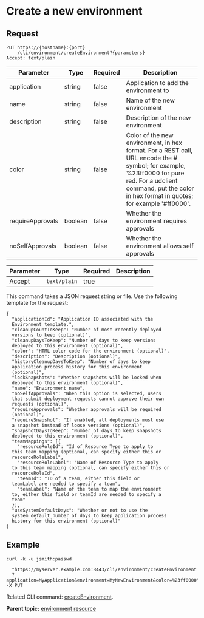 # Create a new environment

## Request

```
PUT https://{hostname}:{port}
    /cli/environment/createEnvironment?{parameters}
Accept: text/plain

```

|Parameter|Type|Required|Description|
|---------|----|--------|-----------|
|application|string|false|Application to add the environment to|
|name|string|false|Name of the new environment|
|description|string|false|Description of the new environment|
|color|string|false|Color of the new environment, in hex format. For a REST call, URL encode the \# symbol; for example, %23ff0000 for pure red. For a udclient command, put the color in hex format in quotes; for example '\#ff0000'.|
|requireApprovals|boolean|false|Whether the environment requires approvals|
|noSelfApprovals|boolean|false|Whether the environment allows self approvals|

|Parameter|Type|Required|Description|
|---------|----|--------|-----------|
|Accept|`text/plain`|true| |

This command takes a JSON request string or file. Use the following template for the request:

```
{
  "applicationId": "Application ID associated with the 
  Environment template.",
  "cleanupCountToKeep": "Number of most recently deployed 
  versions to keep (optional)",
  "cleanupDaysToKeep": "Number of days to keep versions 
  deployed to this environment (optional)",
  "color": "HTML color code for the environment (optional)",
  "description": "Description (optional)",
  "historyCleanupDaysToKeep": "Number of days to keep 
  application process history for this environment 
  (optional)",
  "lockSnapshots": "Whether snapshots will be locked when 
  deployed to this environment (optional)",
  "name": "Environment name",
  "noSelfApprovals": "When this option is selected, users 
  that submit deployment requests cannot approve their own 
  requests (optional)",
  "requireApprovals": "Whether approvals will be required 
  (optional)",
  "requireSnapshot": "If enabled, all deployments must use 
  a snapshot instead of loose versions (optional)",
  "snapshotDaysToKeep": "Number of days to keep snapshots 
  deployed to this environment (optional)",
  "teamMappings": [{
    "resourceRoleId": "Id of Resource Type to apply to 
  this team mapping (optional, can specify either this or 
  resourceRoleLabel",
    "resourceRoleLabel": "Name of Resource Type to apply 
  to this team mapping (optional, can specify either this or 
  resourceRoleId",
    "teamId": "ID of a team, either this field or 
  teamLabel are needed to specify a team",
    "teamLabel": "Name of the team to map the environment 
  to, either this field or teamId are needed to specify a 
  team"
  }],
  "useSystemDefaultDays": "Whether or not to use the 
  system default number of days to keep application process 
  history for this environment (optional)"
}

```

## Example

```
curl -k -u jsmith:passwd 
   
  "https://myserver.example.com:8443/cli/environment/createEnvironment
  ?application=MyApplication&environment=MyNewEnvironment&color=%23ff0000" -X PUT
```

Related CLI command: [createEnvironment](udclient_createenvironment.md).

**Parent topic:** [environment resource](../../com.udeploy.api.doc/topics/rest_cli_environment.md)

